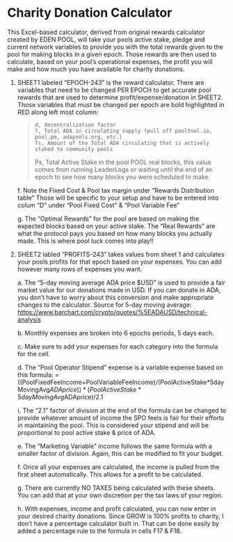 # Charity Donation Calculator
  This Excel-based calculator, derived from original rewards calculator created by EDEN POOL, will take your pools active stake, pledge and current network variables to           provide you with the total rewards given to the pool for making blocks in a given epoch. Those rewards are then used to calculate, based on your pool’s operational               expenses, the profit you will make and how much you have available for charity donations.

1.	SHEET1 labeled “EPOCH-243” is the reward calculator. There are variables that need to be changed PER EPOCH to get accurate pool rewards that are used to determine profit/expense/donation in SHEET2. Those variables that must be changed per epoch are bold highlighted in RED along left most column:

      > 	d, decentralization factor
      > 	T, Total ADA in circulating supply (pull off pooltool.io, pool.pm, adapools.org, etc.)
      > 	Ts, Amount of the Total ADA circulating that is actively staked to community pools
      >   Ps, Total Active Stake in the pool
      > 	POOL real blocks, this value comes from running LeaderLogs or waiting until the end of an epoch to see how many blocks you were scheduled to make.

      f.	Note the Fixed Cost & Pool tax margin under “Rewards Distribution table” Those will be specific to your setup and have to be entered into colum “D” under “Pool Fixed         Cost” & “Pool Variable Fee”
 
      g.	The “Optimal Rewards” for the pool are based on making the expected blocks based on your active stake. The “Real Rewards” are what the protocol pays you based on how         many blocks you actually made. This is where pool luck comes into play!!

2.	SHEET2 labled “PROFITS-243” takes values from sheet 1 and calculates your pools profits for that epoch based on your expenses. You can add however many rows of expenses you want. 

      a.	The “5-day moving average ADA price $USD” is used to provide a fair market value for our donations made in USD. If you can donate in ADA, you don’t have to worry about       this conversion and make appropriate changes to the calculator. Source for 5-day moving average: https://www.barchart.com/crypto/quotes/%5EADAUSD/technical-analysis

      b.	Monthly expenses are broken into 6 epochs periods, 5 days each. 

      c.	Make sure to add your expenses for each category into the formula for the cell. 

      d.	The “Pool Operator Stipend” expense is a variable expense based on this formula: 
      =((PoolFixedFeeIncome+PoolVariableFeeIncome)/(PoolActiveStake*5dayMovingAvg$ADAprice))*(PoolActiveStake*5dayMovingAvg$ADAprice)/2.1

      i.	The “2.1” factor of division at the end of the formula can be changed to provide whatever amount of income the SPO feels is fair for their efforts in maintaining the         pool. This is considered your stipend and will be proportional to pool active stake & price of ADA.

      e.	The “Marketing Variable” income follows the same formula with a smaller factor of division. Again, this can be modified to fit your budget.
 
      f.	Once all your expenses are calculated, the income is pulled from the first sheet automatically. This allows for a profit to be calculated. 

      g.	There are currently NO TAXES being calculated with these sheets. You can add that at your own discretion per the tax laws of your region.

      h.	With expenses, income and profit calculated, you can now enter in your desired charity donations. Since GROW is 100% profits to charity, I don’t have a percentage           calculator built in. That can be done easily by added a percentage rule to the formula in cells F17 & F18. 

